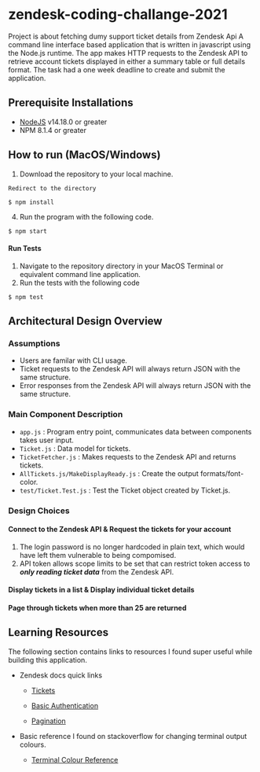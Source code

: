 # zendesk-coding-challange-2021
Project is about fetching dumy support ticket details from Zendesk Api
A command line interface based application that is written in javascript using the Node.js runtime. The app makes HTTP requests to the Zendesk API to retrieve account tickets displayed in either a summary table or full details format. The task had a one week deadline to create and submit the application.

## Prerequisite Installations

- [NodeJS](https://nodejs.org/en/) v14.18.0 or greater
- NPM 8.1.4 or greater

## How to run (MacOS/Windows)

1. Download the repository to your local machine.

```
Redirect to the directory
```

```
$ npm install
```

4. Run the program with the following code.

```
$ npm start
```

#### Run Tests

1. Navigate to the repository directory in your MacOS Terminal or equivalent command line application.
2. Run the tests with the following code

```
$ npm test
```

## Architectural Design Overview

### Assumptions

- Users are familar with CLI usage.
- Ticket requests to the Zendesk API will always return JSON with the same structure.
- Error responses from the Zendesk API will always return JSON with the same structure.

### Main Component Description

- `app.js` : Program entry point, communicates data between components takes user input.
- `Ticket.js` : Data model for tickets.
- `TicketFetcher.js` : Makes requests to the Zendesk API and returns tickets.
- `AllTickets.js/MakeDisplayReady.js` : Create the output formats/font-color.
- `test/Ticket.Test.js` : Test the Ticket object created by Ticket.js.

### Design Choices

#### Connect to the Zendesk API & Request the tickets for your account

1. The login password is no longer hardcoded in plain text, which would have left them vulnerable to being compomised.
2. API token allows scope limits to be set that can restrict token access to **_only reading ticket data_** from the Zendesk API.

#### Display tickets in a list & Display individual ticket details

#### Page through tickets when more than 25 are returned

## Learning Resources

The following section contains links to resources I found super useful while building this application.

- Zendesk docs quick links

  - [Tickets](https://developer.zendesk.com/rest_api/docs/support/tickets#show-ticket)

  - [Basic Authentication](https://developer.zendesk.com/rest_api/docs/support/introduction#basic-authentication)

  - [Pagination](https://developer.zendesk.com/rest_api/docs/support/introduction#pagination)

- Basic reference I found on stackoverflow for changing terminal output colours.

  - [Terminal Colour Reference](https://stackoverflow.com/questions/9781218/how-to-change-node-jss-console-font-color)
